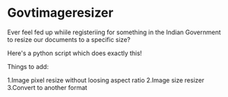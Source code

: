 # Govtimageresizer

Ever feel fed up whiile registeriing for something in the Indian Government to resize our documents to a specific size?

Here's a python script which does exactly this!

Things to add:

1.Image pixel resize without loosing aspect ratio
2.Image size resizer
3.Convert to another format

